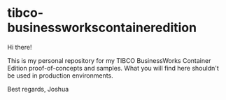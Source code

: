 # tibco-businessworkscontaineredition

Hi there!

This is my personal repository for my TIBCO BusinessWorks Container Edition proof-of-concepts and samples. What you will find here shouldn't be used in production environments.

Best regards, Joshua
